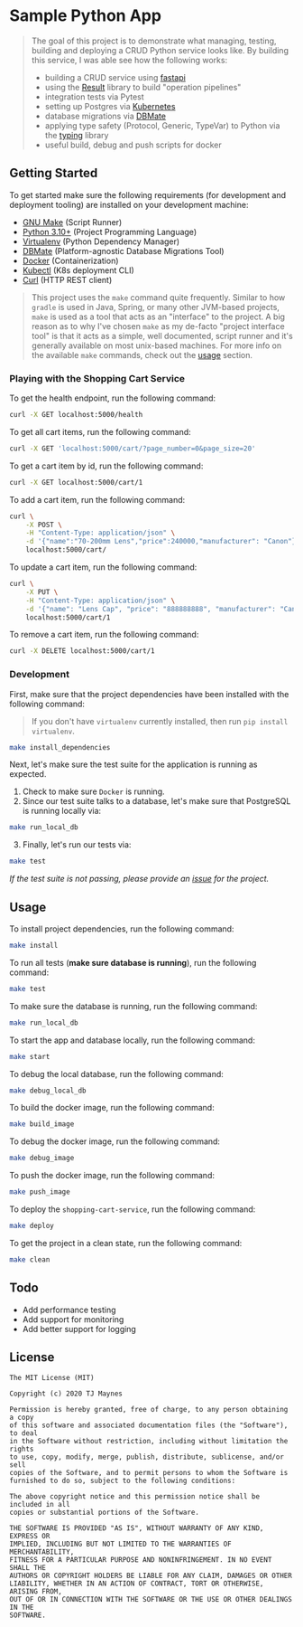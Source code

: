 # Sample Python App

> The goal of this project is to demonstrate what managing, testing, building and deploying a CRUD Python service looks like. By building this service, I was able see how the following works:
> - building a CRUD service using [fastapi](https://fastapi.tiangolo.com/)
> - using the [Result](https://github.com/rustedpy/result) library to build "operation pipelines"
> - integration tests via Pytest
> - setting up Postgres via [Kubernetes](https://docs.docker.com/compose/)
> - database migrations via [DBMate](https://github.com/amacneil/dbmate)
> - applying type safety (Protocol, Generic, TypeVar) to Python via the [typing](https://docs.python.org/3/library/typing.html) library
> - useful build, debug and push scripts for docker

## Getting Started

To get started make sure the following requirements (for development and deployment tooling) are installed on your development machine:

- [GNU Make](https://www.gnu.org/software/make) (Script Runner)
- [Python 3.10+](https://www.python.org/downloads/) (Project Programming Language)
- [Virtualenv](https://virtualenv.pypa.io/en/latest/) (Python Dependency Manager)
- [DBMate](https://github.com/amacneil/dbmate) (Platform-agnostic Database Migrations Tool)
- [Docker](https://hub.docker.com/) (Containerization)
- [Kubectl](https://kubernetes.io/docs/tasks/tools/install-kubectl/) (K8s deployment CLI)
- [Curl](https://curl.haxx.se/) (HTTP REST client)

> This project uses the `make` command quite frequently. Similar to how `gradle` is used in Java, Spring, or many other JVM-based projects, `make` is used as a tool that acts as an "interface" to the project. A big reason as to why I've chosen `make` as my de-facto "project interface tool" is that it acts as a simple, well documented, script runner and it's generally available on most unix-based machines. For more info on the available `make` commands, check out the [usage](https://github.com/tjmaynes/sample-python-app#usage) section. 

### Playing with the Shopping Cart Service
To get the health endpoint, run the following command:
```bash
curl -X GET localhost:5000/health
```

To get all cart items, run the following command:
```bash
curl -X GET 'localhost:5000/cart/?page_number=0&page_size=20'
```

To get a cart item by id, run the following command:
```bash
curl -X GET localhost:5000/cart/1
```

To add a cart item, run the following command:
```bash
curl \
    -X POST \
    -H "Content-Type: application/json" \
    -d '{"name":"70-200mm Lens","price":240000,"manufacturer": "Canon"}' \
    localhost:5000/cart/
```

To update a cart item, run the following command:
```bash
curl \
    -X PUT \
    -H "Content-Type: application/json" \
    -d '{"name": "Lens Cap", "price": "888888888", "manufacturer": "Canon"}' \
    localhost:5000/cart/1
```

To remove a cart item, run the following command:
```bash
curl -X DELETE localhost:5000/cart/1
```

### Development
First, make sure that the project dependencies have been installed with the following command:
> If you don't have `virtualenv` currently installed, then run `pip install virtualenv`.
```bash
make install_dependencies
```

Next, let's make sure the test suite for the application is running as expected.
1. Check to make sure `Docker` is running.
2. Since our test suite talks to a database, let's make sure that PostgreSQL is running locally via:
```bash
make run_local_db
```
3. Finally, let's run our tests via:
```bash
make test
```

*If the test suite is not passing, please provide an [issue](https://github.com/tjmaynes/sample-python-app/issues) for the project.*

## Usage
To install project dependencies, run the following command:
```bash
make install
```

To run all tests (**make sure database is running**), run the following command:
```bash
make test
```

To make sure the database is running, run the following command:
```bash
make run_local_db
```

To start the app and database locally, run the following command:
```bash
make start
```

To debug the local database, run the following command:
```bash
make debug_local_db
```

To build the docker image, run the following command:
```bash
make build_image
```

To debug the docker image, run the following command:
```bash
make debug_image
```

To push the docker image, run the following command:
```bash
make push_image
```

To deploy the `shopping-cart-service`, run the following command:
```bash
make deploy
```

To get the project in a clean state, run the following command:
```bash
make clean
```

## Todo

- Add performance testing
- Add support for monitoring
- Add better support for logging

## License

```
The MIT License (MIT)

Copyright (c) 2020 TJ Maynes

Permission is hereby granted, free of charge, to any person obtaining a copy
of this software and associated documentation files (the "Software"), to deal
in the Software without restriction, including without limitation the rights
to use, copy, modify, merge, publish, distribute, sublicense, and/or sell
copies of the Software, and to permit persons to whom the Software is
furnished to do so, subject to the following conditions:

The above copyright notice and this permission notice shall be included in all
copies or substantial portions of the Software.

THE SOFTWARE IS PROVIDED "AS IS", WITHOUT WARRANTY OF ANY KIND, EXPRESS OR
IMPLIED, INCLUDING BUT NOT LIMITED TO THE WARRANTIES OF MERCHANTABILITY,
FITNESS FOR A PARTICULAR PURPOSE AND NONINFRINGEMENT. IN NO EVENT SHALL THE
AUTHORS OR COPYRIGHT HOLDERS BE LIABLE FOR ANY CLAIM, DAMAGES OR OTHER
LIABILITY, WHETHER IN AN ACTION OF CONTRACT, TORT OR OTHERWISE, ARISING FROM,
OUT OF OR IN CONNECTION WITH THE SOFTWARE OR THE USE OR OTHER DEALINGS IN THE
SOFTWARE.
```
